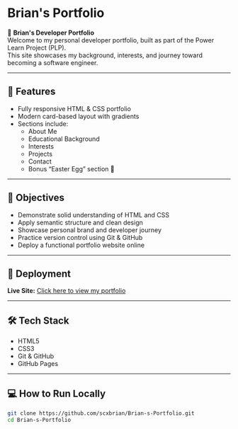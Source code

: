 # Brian's Portfolio

📁 **Brian's Developer Portfolio**  
Welcome to my personal developer portfolio, built as part of the Power Learn Project (PLP).  
This site showcases my background, interests, and journey toward becoming a software engineer.

---

## 📌 Features
- Fully responsive HTML & CSS portfolio
- Modern card-based layout with gradients
- Sections include:
  - About Me  
  - Educational Background  
  - Interests  
  - Projects  
  - Contact  
  - Bonus “Easter Egg” section 🎉  

---

## 🎯 Objectives
- Demonstrate solid understanding of HTML and CSS
- Apply semantic structure and clean design
- Showcase personal brand and developer journey
- Practice version control using Git & GitHub
- Deploy a functional portfolio website online

---

## 🚀 Deployment
**Live Site:** [Click here to view my portfolio]([https://scxbrian.github.io/Brian-s-Portfolio/])

---

## 🛠️ Tech Stack
- HTML5  
- CSS3  
- Git & GitHub  
- GitHub Pages  

---

## 💻 How to Run Locally
```bash
git clone https://github.com/scxbrian/Brian-s-Portfolio.git
cd Brian-s-Portfolio
